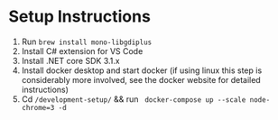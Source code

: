 # Setup Instructions

1. Run `brew install mono-libgdiplus`
2. Install C# extension for VS Code
3. Install .NET core SDK 3.1.x 
4. Install docker desktop and start docker (if using linux this step is considerably more involved, see the docker website for detailed instructions)
5. Cd `/development-setup/` && run ` docker-compose up --scale node-chrome=3 -d`
